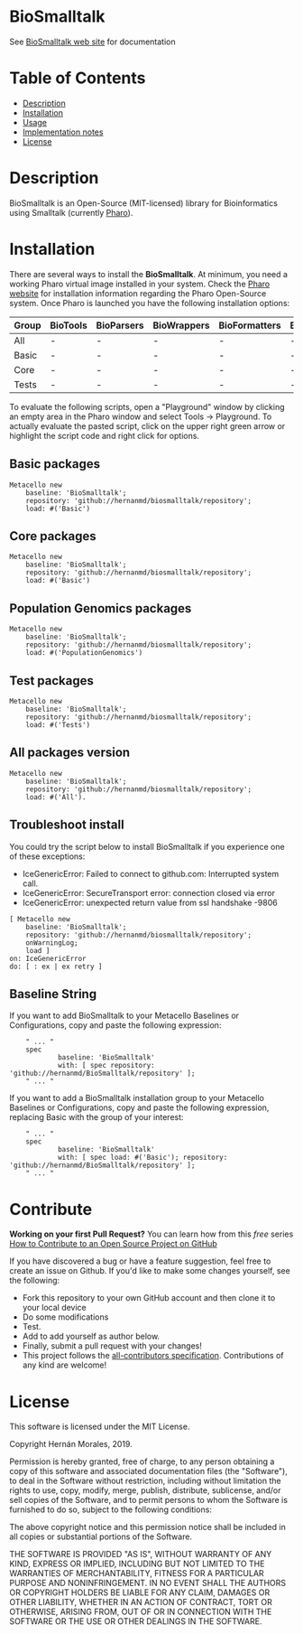 # BioSmalltalk

See [BioSmalltalk web site](https://biosmalltalk.github.io/web) for documentation

# Table of Contents

- [Description](#description)
- [Installation](#installation)
- [Usage](#usage)
- [Implementation notes](#implementation-note)
- [License](#license)

# Description

BioSmalltalk is an Open-Source (MIT-licensed) library for Bioinformatics using Smalltalk (currently [Pharo](http://www.pharo.org)).

# Installation

There are several ways to install the **BioSmalltalk**. At minimum, you need a working Pharo virtual image installed in your system. Check the [Pharo website](http://www.pharo.org) for installation information regarding the Pharo Open-Source system. Once Pharo is launched you have the following installation options:


**Group**|**BioTools**|**BioParsers**|**BioWrappers**|**BioFormatters**|**BioClassifier**|**BioNCBI**|**BioBlast**|**BioEntrez**
-----|-----|-----|-----|-----|-----|-----|-----|-----
All|-|-|-| -| -| -| -|-|-
Basic|-|-|-|-|-|-|-|-|-
Core|-|-|-|-|-|-|-|-|-
Tests|-|-|-|-|-|-|-|-|-

To evaluate the following scripts, open a "Playground" window by clicking an empty area in the Pharo window and select Tools -> Playground. To actually evaluate the pasted script, click on the upper right green arrow or highlight the script code and right click for options.

## Basic packages

```smalltalk
Metacello new
    baseline: 'BioSmalltalk';
    repository: 'github://hernanmd/biosmalltalk/repository';
    load: #('Basic')
```

## Core packages

```smalltalk
Metacello new
    baseline: 'BioSmalltalk';
    repository: 'github://hernanmd/biosmalltalk/repository';
    load: #('Basic')
```

## Population Genomics packages

```smalltalk
Metacello new
    baseline: 'BioSmalltalk';
    repository: 'github://hernanmd/biosmalltalk/repository';
    load: #('PopulationGenomics')
```

## Test packages

```smalltalk
Metacello new
    baseline: 'BioSmalltalk';
    repository: 'github://hernanmd/biosmalltalk/repository';
    load: #('Tests')
```

## All packages version

```smalltalk
Metacello new
    baseline: 'BioSmalltalk';
    repository: 'github://hernanmd/biosmalltalk/repository';
    load: #('All').
```

## Troubleshoot install

You could try the script below to install BioSmalltalk if you experience one of these exceptions:

  - IceGenericError: Failed to connect to github.com: Interrupted system call.
  - IceGenericError: SecureTransport error: connection closed via error
  - IceGenericError: unexpected return value from ssl handshake -9806


```smalltalk
[ Metacello new
    baseline: 'BioSmalltalk';
    repository: 'github://hernanmd/biosmalltalk/repository';
    onWarningLog;
    load ]
on: IceGenericError 
do: [ : ex | ex retry ]
```

## Baseline String

If you want to add BioSmalltalk to your Metacello Baselines or Configurations, copy and paste the following expression:

        " ... "
        spec
                baseline: 'BioSmalltalk' 
                with: [ spec repository: 'github://hernanmd/BioSmalltalk/repository' ];
        " ... "

If you want to add a BioSmalltalk installation group to your Metacello Baselines or Configurations, copy and paste the following expression, replacing Basic with the group of your interest:

        " ... "
        spec
                baseline: 'BioSmalltalk' 
                with: [ spec load: #('Basic'); repository: 'github://hernanmd/BioSmalltalk/repository' ];
        " ... "

# Contribute

**Working on your first Pull Request?** You can learn how from this *free* series [How to Contribute to an Open Source Project on GitHub](https://egghead.io/series/how-to-contribute-to-an-open-source-project-on-github)

If you have discovered a bug or have a feature suggestion, feel free to create an issue on Github.
If you'd like to make some changes yourself, see the following:    

  - Fork this repository to your own GitHub account and then clone it to your local device
  - Do some modifications
  - Test.
  - Add <your GitHub username> to add yourself as author below.
  - Finally, submit a pull request with your changes!
  - This project follows the [all-contributors specification](https://github.com/kentcdodds/all-contributors). Contributions of any kind are welcome!

# License

This software is licensed under the MIT License.

Copyright Hernán Morales, 2019.

Permission is hereby granted, free of charge, to any person obtaining
 a copy of this software and associated documentation files (the 
"Software"), to deal in the Software without restriction, including 
without limitation the rights to use, copy, modify, merge, publish, 
distribute, sublicense, and/or sell copies of the Software, and to 
permit persons to whom the Software is furnished to do so, subject to 
the following conditions:

The above copyright notice and this permission notice shall be included in all copies or substantial portions of the Software.

THE SOFTWARE IS PROVIDED "AS IS", WITHOUT WARRANTY OF ANY KIND, 
EXPRESS OR IMPLIED, INCLUDING BUT NOT LIMITED TO THE WARRANTIES OF 
MERCHANTABILITY, FITNESS FOR A PARTICULAR PURPOSE AND NONINFRINGEMENT. 
IN NO EVENT SHALL THE AUTHORS OR COPYRIGHT HOLDERS BE LIABLE FOR ANY 
CLAIM, DAMAGES OR OTHER LIABILITY, WHETHER IN AN ACTION OF CONTRACT, 
TORT OR OTHERWISE, ARISING FROM, OUT OF OR IN CONNECTION WITH THE 
SOFTWARE OR THE USE OR OTHER DEALINGS IN THE SOFTWARE.
